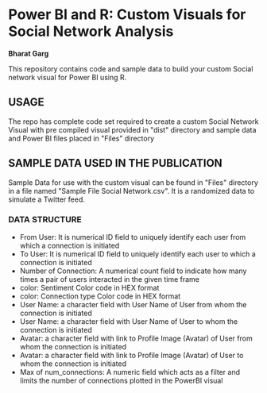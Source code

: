 # Power BI and R: Custom Visuals for Social Network Analysis

**Bharat Garg**

This repository contains code and sample data to build your custom Social network visual for Power BI using R.

## USAGE

The repo has complete code set required to create a custom Social Network Visual with pre compiled visual provided in "dist" directory and sample data and Power BI files placed in "Files" directory

## SAMPLE DATA USED IN THE PUBLICATION

Sample Data for use with the custom visual can be found in "Files" directory in a file named "Sample File Social Network.csv". It is a randomized data to simulate a Twitter feed.

### DATA STRUCTURE

- From User: It is numerical ID field to uniquely identify each user from which a connection is initiated
- To User: It is numerical ID field to uniquely identify each user to which a connection is initiated
- Number of Connection: A numerical count field to indicate how many times a pair of users interacted in the given time frame
- color: Sentiment Color code in HEX format
- color: Connection type Color code in HEX format	
- User Name: a character field with User Name of User from whom the connection is initiated
- User Name: a character field with User Name of User to whom the connection is initiated	
- Avatar: a character field with link to Profile Image (Avatar) of User from whom the connection is initiated	
- Avatar: a character field with link to Profile Image (Avatar) of User to whom the connection is initiated	
- Max of num_connections: A numeric field which acts as a filter and limits the number of connections plotted in the PowerBI visual

